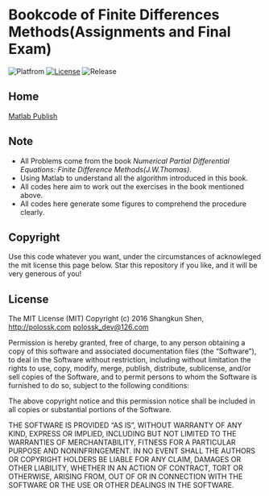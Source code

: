 # Bookcode of Finite Differences Methods(Assignments and Final Exam)

![Platfrom](https://img.shields.io/badge/matlab-2015b-bb92ac.svg)
[![License](https://img.shields.io/badge/license-MIT-blue.svg)](LICENSE)
![Release](https://img.shields.io/badge/status-Complete-brightgreen.svg)

## Home
[Matlab Publish](http://bookcode.polossk.com/Finite-Differences-Assignments/)

## Note
- All Problems come from the book _Numerical Partial Differential Equations: Finite Difference Methods(J.W.Thomas)_.
- Using Matlab to understand all the algorithm introduced in this book.
- All codes here aim to work out the exercises in the book mentioned above.
- All codes here generate some figures to comprehend the procedure clearly.

## Copyright
Use this code whatever you want, under the circumstances of acknowleged the
mit license this page below. Star this repository if you like, and it will
be very generous of you!

## License
The MIT License (MIT)
Copyright (c) 2016 Shangkun Shen, http://polossk.com <polossk_dev@126.com>

Permission is hereby granted, free of charge, to any person obtaining a copy
of this software and associated documentation files (the “Software”), to deal
in the Software without restriction, including without limitation the rights
to use, copy, modify, merge, publish, distribute, sublicense, and/or sell
copies of the Software, and to permit persons to whom the Software is
furnished to do so, subject to the following conditions:

The above copyright notice and this permission notice shall be included in
all copies or substantial portions of the Software.

THE SOFTWARE IS PROVIDED “AS IS”, WITHOUT WARRANTY OF ANY KIND, EXPRESS OR
IMPLIED, INCLUDING BUT NOT LIMITED TO THE WARRANTIES OF MERCHANTABILITY,
FITNESS FOR A PARTICULAR PURPOSE AND NONINFRINGEMENT. IN NO EVENT SHALL THE
AUTHORS OR COPYRIGHT HOLDERS BE LIABLE FOR ANY CLAIM, DAMAGES OR OTHER
LIABILITY, WHETHER IN AN ACTION OF CONTRACT, TORT OR OTHERWISE, ARISING FROM,
OUT OF OR IN CONNECTION WITH THE SOFTWARE OR THE USE OR OTHER DEALINGS IN
THE SOFTWARE.
